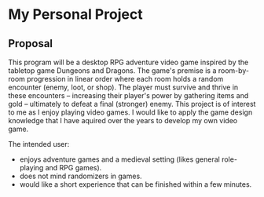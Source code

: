 # My Personal Project

## Proposal

This program will be a desktop RPG adventure video game inspired by the tabletop game Dungeons and Dragons. The game's premise is a room-by-room progression in linear order where each room holds a random encounter (enemy, loot, or shop). The player must survive and thrive in these encounters – increasing their player's power by gathering items and gold – ultimately to defeat a final (stronger) enemy. 
This project is of interest to me as I enjoy playing video games. I would like to apply the game design knowledge that I have aquired over the years to develop my own video game.

The intended user:
- enjoys adventure games and a medieval setting (likes general role-playing and RPG games).
- does not mind randomizers in games.
- would like a short experience that can be finished within a few minutes.
